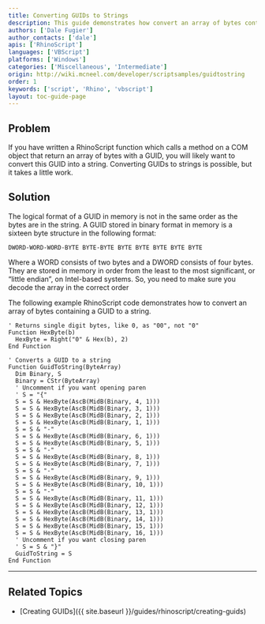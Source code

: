 ```yaml
---
title: Converting GUIDs to Strings
description: This guide demonstrates how convert an array of bytes containing a GUID to a string.
authors: ['Dale Fugier']
author_contacts: ['dale']
apis: ['RhinoScript']
languages: ['VBScript']
platforms: ['Windows']
categories: ['Miscellaneous', 'Intermediate']
origin: http://wiki.mcneel.com/developer/scriptsamples/guidtostring
order: 1
keywords: ['script', 'Rhino', 'vbscript']
layout: toc-guide-page
---
```


 
## Problem

If you have written a RhinoScript function which calls a method on a COM object that return an array of bytes with a GUID, you will likely want to convert this GUID into a string.  Converting GUIDs to strings is possible, but it takes a little work.

## Solution

The logical format of a GUID in memory is not in the same order as the bytes are in the string. A GUID stored in binary format in memory is a sixteen byte structure in the following format:

`DWORD-WORD-WORD-BYTE BYTE-BYTE BYTE BYTE BYTE BYTE BYTE`

Where a WORD consists of two bytes and a DWORD consists of four bytes.  They are stored in memory in order from the least to the most significant, or “little endian”, on Intel-based systems.  So, you need to make sure you decode the array in the correct order

The following example RhinoScript code demonstrates how to convert an array of bytes containing a GUID to a string.

```vbnet
' Returns single digit bytes, like 0, as "00", not "0"
Function HexByte(b)
  HexByte = Right("0" & Hex(b), 2)
End Function

' Converts a GUID to a string
Function GuidToString(ByteArray)
  Dim Binary, S
  Binary = CStr(ByteArray)
  ' Uncomment if you want opening paren
  ' S = "{"
  S = S & HexByte(AscB(MidB(Binary, 4, 1)))
  S = S & HexByte(AscB(MidB(Binary, 3, 1)))
  S = S & HexByte(AscB(MidB(Binary, 2, 1)))
  S = S & HexByte(AscB(MidB(Binary, 1, 1)))
  S = S & "-"  
  S = S & HexByte(AscB(MidB(Binary, 6, 1)))
  S = S & HexByte(AscB(MidB(Binary, 5, 1)))
  S = S & "-"  
  S = S & HexByte(AscB(MidB(Binary, 8, 1)))
  S = S & HexByte(AscB(MidB(Binary, 7, 1)))
  S = S & "-"  
  S = S & HexByte(AscB(MidB(Binary, 9, 1)))
  S = S & HexByte(AscB(MidB(Binary, 10, 1)))
  S = S & "-"  
  S = S & HexByte(AscB(MidB(Binary, 11, 1)))
  S = S & HexByte(AscB(MidB(Binary, 12, 1)))
  S = S & HexByte(AscB(MidB(Binary, 13, 1)))
  S = S & HexByte(AscB(MidB(Binary, 14, 1)))
  S = S & HexByte(AscB(MidB(Binary, 15, 1)))
  S = S & HexByte(AscB(MidB(Binary, 16, 1)))
  ' Uncomment if you want closing paren
  ' S = S & "}"
  GuidToString = S
End Function
```

---

## Related Topics

- [Creating GUIDs]({{ site.baseurl }}/guides/rhinoscript/creating-guids)
